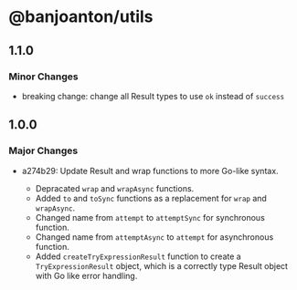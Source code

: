 # @banjoanton/utils

## 1.1.0

### Minor Changes

-   breaking change: change all Result types to use `ok` instead of `success`

## 1.0.0

### Major Changes

-   a274b29: Update Result and wrap functions to more Go-like syntax.

    -   Depracated `wrap` and `wrapAsync` functions.
    -   Added `to` and `toSync` functions as a replacement for `wrap` and `wrapAsync`.
    -   Changed name from `attempt` to `attemptSync` for synchronous function.
    -   Changed name from `attemptAsync` to `attempt` for asynchronous function.
    -   Added `createTryExpressionResult` function to create a `TryExpressionResult` object, which is a correctly type Result object with Go like error handling.
